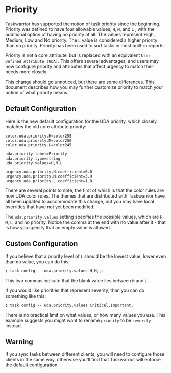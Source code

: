 # Priority
Taskwarrior has supported the notion of task priority since the beginning. Priority was
defined to have four allowable values, `H`, `M`, and `L` , with the additional option of
having no priority at all. The values represent High, Medium, Low and No priority. The
`L` value is considered a higher priority than no priority. Priority has been used to sort
tasks in most built-in reports.

Priority is not a core attribute, but is replaced 
with an equivalent `User Defined Attribute (UDA)`. This offers several advantages, and users
may now configure priority and attributes that affect urgency to match their needs more
closely.

This change should go unnoticed, but there are some differences. This document
describes how you may further customize priority to match your notion of what priority
means.

## Default Configuration
Here is the new default configuration for the UDA priority, which closely matches the old
core attribute priority:
```
color.uda.priority.H=color255
color.uda.priority.M=color250
color.uda.priority.L=color245
```

```
uda.priority.label=Priority
uda.priority.type=string
uda.priority.values=H,M,L
```

```
urgency.uda.priority.H.coefficient=6.0
urgency.uda.priority.M.coefficient=3.9
urgency.uda.priority.L.coefficient=1.8
```

There are several points to note, the first of which is that the color rules are now UDA
color rules. The themes that are distributed with Taskwarrior have all been updated to
accommodate this change, but you may have local overrides that have not yet been modified.

The `uda.priority.values` setting specifies the possible values, which are `H`, `M`, `L`,
and no priority. Notice the comma at the end with no value after it - that is how you
specify that an empty value is allowed.

## Custom Configuration
If you believe that a priority level of `L` should be the lowest value, lower even than no
value, you can do this:
```
❯ task config -- uda.priority.values H,M,,L
```

This two commas indicate that the blank value lies between `M` and `L`.

If you would like priorities that represent severity, than you can do something like this:
```
❯ task config -- uda.priority.values Critical,Important,
```

There is no practical limit on what values, or how many values you use. This example
suggests you might want to rename `priority` to be `severity` instead.

## Warning

If you sync tasks between different clients, you will need to configure those clients in 
the same way, otherwise you'll find that Taskwarrior will enforce the default
configuration.
